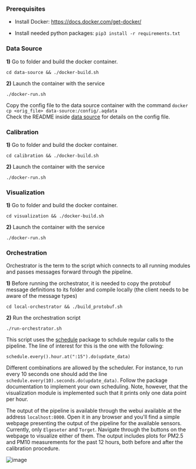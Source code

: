 ### Prerequisites

- Install Docker: https://docs.docker.com/get-docker/

- Install needed python packages: `pip3 install -r requirements.txt`

### Data Source

**1)** Go to folder and build the docker container.

`cd data-source && ./docker-build.sh`

**2)** Launch the container with the service

`./docker-run.sh`
      
Copy the config file to the data source container with the command `docker cp <orig_file> data-source:/config/.aqdata`  
Check the README inside [data source](data-source.md) for details on the config file.

### Calibration

**1)** Go to folder and build the docker container.

`cd calibration && ./docker-build.sh`

**2)** Launch the container with the service

`./docker-run.sh`

### Visualization

**1)** Go to folder and build the docker container.

`cd visualization && ./docker-build.sh`

**2)** Launch the container with the service

`./docker-run.sh`

### Orchestration

Orchestrator is the term to the script which connects to all running modules and passes messages forward through the pipeline.

**1)** Before running the orchestrator, it is needed to copy the protobuf message definitions to its folder and compile locally (the client needs to be aware of the message types)

`cd local-orchestrator && ./build_protobuf.sh`

**2)** Run the orchestration script

`./run-orchestrator.sh`

This script uses the [schedule](https://schedule.readthedocs.io/en/stable/) package to schdule regular calls to the pipeline. The line of interest for this is the one with the following:

`schedule.every().hour.at(":15").do(update_data)`

Different combinations are allowed by the scheduler. For instance, to run every 10 seconds one should add the line `schedule.every(10).seconds.do(update_data)`. Follow the package documentation to implement your own scheduling. Note, however, that the visualization module is implemented such that it prints only one data point per hour.

The output of the pipeline is available through the webui available at the address `localhost:8000`. Open it in any browser and you'll find a simple webpage presenting the output of the pipeline for the available sensors. Currently, only `Elgeseter` and `Torget`. Navigate through the buttons on the webpage to visualize either of them. The output includes plots for PM2.5 and PM10 measurements for the past 12 hours, both before and after the calibration procedure.

![image](https://user-images.githubusercontent.com/45718165/143457667-9fba09d4-b0b3-494f-ab63-4378e5d91c63.png)


